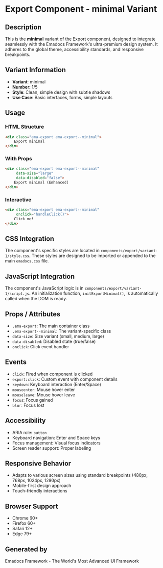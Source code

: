 # Export Component - minimal Variant

## Description
This is the **minimal** variant of the Export component, designed to integrate seamlessly with the Emadocs Framework's ultra-premium design system. It adheres to the global theme, accessibility standards, and responsive breakpoints.

## Variant Information
- **Variant**: minimal
- **Number**: 1/5
- **Style**: Clean, simple design with subtle shadows
- **Use Case**: Basic interfaces, forms, simple layouts

## Usage

### HTML Structure
```html
<div class="ema-export ema-export--minimal">
    Export minimal
</div>
```

### With Props
```html
<div class="ema-export ema-export--minimal" 
     data-size="large" 
     data-disabled="false">
    Export minimal (Enhanced)
</div>
```

### Interactive
```html
<div class="ema-export ema-export--minimal" 
     onclick="handleClick()">
    Click me!
</div>
```

## CSS Integration
The component's specific styles are located in `components/export/variant-1/style.css`. These styles are designed to be imported or appended to the main `emadocs.css` file.

## JavaScript Integration
The component's JavaScript logic is in `components/export/variant-1/script.js`. An initialization function, `initExportMinimal()`, is automatically called when the DOM is ready.

## Props / Attributes
- `.ema-export`: The main container class
- `.ema-export--minimal`: The variant-specific class
- `data-size`: Size variant (small, medium, large)
- `data-disabled`: Disabled state (true/false)
- `onclick`: Click event handler

## Events
- `click`: Fired when component is clicked
- `export:click`: Custom event with component details
- `keydown`: Keyboard interaction (Enter/Space)
- `mouseenter`: Mouse hover enter
- `mouseleave`: Mouse hover leave
- `focus`: Focus gained
- `blur`: Focus lost

## Accessibility
- ARIA role: `button`
- Keyboard navigation: Enter and Space keys
- Focus management: Visual focus indicators
- Screen reader support: Proper labeling

## Responsive Behavior
- Adapts to various screen sizes using standard breakpoints (480px, 768px, 1024px, 1280px)
- Mobile-first design approach
- Touch-friendly interactions

## Browser Support
- Chrome 60+
- Firefox 60+
- Safari 12+
- Edge 79+

## Generated by
Emadocs Framework - The World's Most Advanced UI Framework
